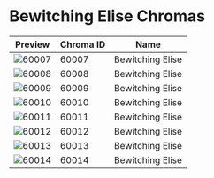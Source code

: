 # Bewitching Elise Chromas

| Preview | Chroma ID | Name |
|---------|-----------|------|
| ![60007](https://raw.communitydragon.org/latest/plugins/rcp-be-lol-game-data/global/default/v1/champion-chroma-images/60/60007.png) | 60007 | Bewitching Elise |
| ![60008](https://raw.communitydragon.org/latest/plugins/rcp-be-lol-game-data/global/default/v1/champion-chroma-images/60/60008.png) | 60008 | Bewitching Elise |
| ![60009](https://raw.communitydragon.org/latest/plugins/rcp-be-lol-game-data/global/default/v1/champion-chroma-images/60/60009.png) | 60009 | Bewitching Elise |
| ![60010](https://raw.communitydragon.org/latest/plugins/rcp-be-lol-game-data/global/default/v1/champion-chroma-images/60/60010.png) | 60010 | Bewitching Elise |
| ![60011](https://raw.communitydragon.org/latest/plugins/rcp-be-lol-game-data/global/default/v1/champion-chroma-images/60/60011.png) | 60011 | Bewitching Elise |
| ![60012](https://raw.communitydragon.org/latest/plugins/rcp-be-lol-game-data/global/default/v1/champion-chroma-images/60/60012.png) | 60012 | Bewitching Elise |
| ![60013](https://raw.communitydragon.org/latest/plugins/rcp-be-lol-game-data/global/default/v1/champion-chroma-images/60/60013.png) | 60013 | Bewitching Elise |
| ![60014](https://raw.communitydragon.org/latest/plugins/rcp-be-lol-game-data/global/default/v1/champion-chroma-images/60/60014.png) | 60014 | Bewitching Elise |